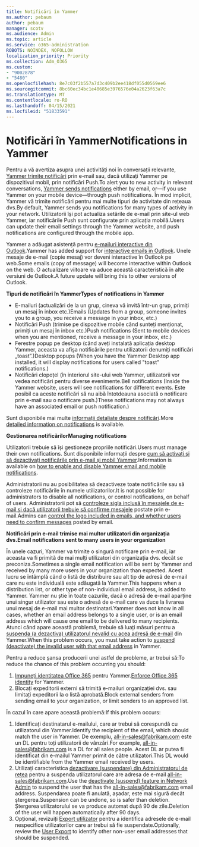 ```yaml
---
title: Notificări în Yammer
ms.author: pebaum
author: pebaum
manager: scotv
ms.audience: Admin
ms.topic: article
ms.service: o365-administration
ROBOTS: NOINDEX, NOFOLLOW
localization_priority: Priority
ms.collection: Adm_O365
ms.custom:
- "9002878"
- "5480"
ms.openlocfilehash: 8e7c03f2b557a7d3c409b2ee418df055d0569ee6
ms.sourcegitcommit: 8bc60ec34bc1e40685e3976576e04a2623f63a7c
ms.translationtype: MT
ms.contentlocale: ro-RO
ms.lasthandoff: 04/15/2021
ms.locfileid: "51833591"
---
```

# <a name="notifications-in-yammer"></a><span data-ttu-id="a6ea6-102">Notificări în Yammer</span><span class="sxs-lookup"><span data-stu-id="a6ea6-102">Notifications in Yammer</span></span>

<span data-ttu-id="a6ea6-103">Pentru a vă avertiza asupra unei activități noi în conversații relevante, [Yammer trimite notificări](https://support.microsoft.com/en-gb/office/enable-or-disable-yammer-email-and-phone-notifications-93e530e0-189f-4768-8f28-7683d48cc996) prin e-mail sau, dacă utilizați Yammer pe dispozitivul mobil, prin notificări Push.</span><span class="sxs-lookup"><span data-stu-id="a6ea6-103">To alert you to new activity in relevant conversations, [Yammer sends notifications](https://support.microsoft.com/en-gb/office/enable-or-disable-yammer-email-and-phone-notifications-93e530e0-189f-4768-8f28-7683d48cc996) either by email, or—if you use Yammer on your mobile device—through push notifications.</span></span> <span data-ttu-id="a6ea6-104">În mod implicit, Yammer vă trimite notificări pentru mai multe tipuri de activitate din rețeaua dvs.</span><span class="sxs-lookup"><span data-stu-id="a6ea6-104">By default, Yammer sends you notifications for many types of activity in your network.</span></span> <span data-ttu-id="a6ea6-105">Utilizatorii își pot actualiza setările de e-mail prin site-ul web Yammer, iar notificările Push sunt configurate prin aplicația mobilă.</span><span class="sxs-lookup"><span data-stu-id="a6ea6-105">Users can update their email settings through the Yammer website, and push notifications are configured through the mobile app.</span></span> 

<span data-ttu-id="a6ea6-106">Yammer a adăugat asistență pentru [e-mailuri interactive din Outlook](https://techcommunity.microsoft.com/t5/outlook-blog/interactive-yammer-emails-in-outlook-on-the-web-are-here/ba-p/1209420).</span><span class="sxs-lookup"><span data-stu-id="a6ea6-106">Yammer has added support for [interactive emails in Outlook](https://techcommunity.microsoft.com/t5/outlook-blog/interactive-yammer-emails-in-outlook-on-the-web-are-here/ba-p/1209420).</span></span> <span data-ttu-id="a6ea6-107">Unele mesaje de e-mail (copie mesaj) vor deveni interactive în Outlook pe web.</span><span class="sxs-lookup"><span data-stu-id="a6ea6-107">Some emails (copy of message) will become interactive within Outlook on the web.</span></span> <span data-ttu-id="a6ea6-108">O actualizare viitoare va aduce această caracteristică în alte versiuni de Outlook.</span><span class="sxs-lookup"><span data-stu-id="a6ea6-108">A future update will bring this to other versions of Outlook.</span></span>

<span data-ttu-id="a6ea6-109">**Tipuri de notificări în Yammer**</span><span class="sxs-lookup"><span data-stu-id="a6ea6-109">**Types of notifications in Yammer**</span></span>

- <span data-ttu-id="a6ea6-110">E-mailuri (actualizări de la un grup, cineva vă invită într-un grup, primiți un mesaj în inbox etc.)</span><span class="sxs-lookup"><span data-stu-id="a6ea6-110">Emails (Updates from a group, someone invites you to a group, you receive a message in your inbox, etc.)</span></span>
- <span data-ttu-id="a6ea6-111">Notificări Push (trimise pe dispozitive mobile când sunteți menționat, primiți un mesaj în inbox etc.)</span><span class="sxs-lookup"><span data-stu-id="a6ea6-111">Push notifications (Sent to mobile devices when you are mentioned, receive a message in your inbox, etc.)</span></span>
- <span data-ttu-id="a6ea6-112">Ferestre popup pe desktop (când aveți instalată aplicația desktop Yammer, aceasta va afișa notificările pentru utilizatorii denumiți notificări „toast”.)</span><span class="sxs-lookup"><span data-stu-id="a6ea6-112">Desktop popups (When you have the Yammer Desktop app installed, it will display notifications for users called "toast" notifications.)</span></span>
- <span data-ttu-id="a6ea6-113">Notificări clopoțel (în interiorul site-ului web Yammer, utilizatorii vor vedea notificări pentru diverse evenimente.</span><span class="sxs-lookup"><span data-stu-id="a6ea6-113">Bell notifications (Inside the Yammer website, users will see notifications for different events.</span></span> <span data-ttu-id="a6ea6-114">Este posibil ca aceste notificări să nu aibă întotdeauna asociată o notificare prin e-mail sau o notificare push.)</span><span class="sxs-lookup"><span data-stu-id="a6ea6-114">These notifications may not always have an associated email or push notification.)</span></span>

<span data-ttu-id="a6ea6-115">Sunt disponibile mai multe [informații detaliate despre notificări](https://support.microsoft.com/en-gb/office/enable-or-disable-yammer-email-and-phone-notifications-93e530e0-189f-4768-8f28-7683d48cc996).</span><span class="sxs-lookup"><span data-stu-id="a6ea6-115">More [detailed information on notifications](https://support.microsoft.com/en-gb/office/enable-or-disable-yammer-email-and-phone-notifications-93e530e0-189f-4768-8f28-7683d48cc996) is available.</span></span>

<span data-ttu-id="a6ea6-116">**Gestionarea notificărilor**</span><span class="sxs-lookup"><span data-stu-id="a6ea6-116">**Managing notifications**</span></span>

<span data-ttu-id="a6ea6-117">Utilizatorii trebuie să își gestioneze propriile notificări.</span><span class="sxs-lookup"><span data-stu-id="a6ea6-117">Users must manage their own notifications.</span></span> <span data-ttu-id="a6ea6-118">Sunt disponibile informații despre [cum să activați și să dezactivați notificările prin e-mail și mobil Yammer](https://support.microsoft.com/en-gb/office/enable-or-disable-yammer-email-and-phone-notifications-93e530e0-189f-4768-8f28-7683d48cc996).</span><span class="sxs-lookup"><span data-stu-id="a6ea6-118">Information is available on [how to enable and disable Yammer email and mobile notifications](https://support.microsoft.com/en-gb/office/enable-or-disable-yammer-email-and-phone-notifications-93e530e0-189f-4768-8f28-7683d48cc996).</span></span> 

<span data-ttu-id="a6ea6-119">Administratorii nu au posibilitatea să dezactiveze toate notificările sau să controleze notificările în numele utilizatorilor.</span><span class="sxs-lookup"><span data-stu-id="a6ea6-119">It is not possible for administrators to disable all notifications, or control notifications, on behalf of users.</span></span> <span data-ttu-id="a6ea6-120">Administratorii pot să [controleze sigla inclusă în mesajele de e-mail și dacă utilizatorii trebuie să confirme mesajele](https://docs.microsoft.com/yammer/configure-your-yammer-network/configure-email-and-yammer) postate prin e-mail.</span><span class="sxs-lookup"><span data-stu-id="a6ea6-120">Admins can [control the logo included in emails, and whether users need to confirm messages](https://docs.microsoft.com/yammer/configure-your-yammer-network/configure-email-and-yammer) posted by email.</span></span>

<span data-ttu-id="a6ea6-121">**Notificări prin e-mail trimise mai multor utilizatori din organizația dvs.**</span><span class="sxs-lookup"><span data-stu-id="a6ea6-121">**Email notifications sent to many users in your organization**</span></span>

<span data-ttu-id="a6ea6-122">În unele cazuri, Yammer va trimite o singură notificare prin e-mail, iar aceasta va fi primită de mai mulți utilizatori din organizația dvs. decât se preconiza.</span><span class="sxs-lookup"><span data-stu-id="a6ea6-122">Sometimes a single email notification will be sent by Yammer and received by many more users in your organization than expected.</span></span> <span data-ttu-id="a6ea6-123">Acest lucru se întâmplă când o listă de distribuire sau alt tip de adresă de e-mail care nu este individuală este adăugată la Yammer.</span><span class="sxs-lookup"><span data-stu-id="a6ea6-123">This happens when a distribution list, or other type of non-individual email address, is added to Yammer.</span></span> <span data-ttu-id="a6ea6-124">Yammer nu știe în toate cazurile, dacă o adresă de e-mail aparține unui singur utilizator sau este o adresă de e-mail care va duce la livrarea unui mesaj de e-mail mai multor destinatari.</span><span class="sxs-lookup"><span data-stu-id="a6ea6-124">Yammer does not know in all cases, whether an email address belongs to a single user, or is an email address which will cause one email to be delivered to many recipients.</span></span> <span data-ttu-id="a6ea6-125">Atunci când apare această problemă, trebuie să luați măsuri pentru a [suspenda (a dezactiva) utilizatorul nevalid cu acea adresă de e-mail](https://docs.microsoft.com/yammer/manage-yammer-users/add-block-or-remove-users#remove-users) din Yammer.</span><span class="sxs-lookup"><span data-stu-id="a6ea6-125">When this problem occurs, you must take action to [suspend (deactivate) the invalid user with that email address](https://docs.microsoft.com/yammer/manage-yammer-users/add-block-or-remove-users#remove-users) in Yammer.</span></span> 

<span data-ttu-id="a6ea6-126">Pentru a reduce șansa producerii unei astfel de probleme, ar trebui să:</span><span class="sxs-lookup"><span data-stu-id="a6ea6-126">To reduce the chance of this problem occurring you should:</span></span>

1. <span data-ttu-id="a6ea6-127">[Impuneți identitatea Office 365](https://docs.microsoft.com/yammer/configure-your-yammer-network/enforce-office-365-identity) pentru Yammer.</span><span class="sxs-lookup"><span data-stu-id="a6ea6-127">[Enforce Office 365 identity](https://docs.microsoft.com/yammer/configure-your-yammer-network/enforce-office-365-identity) for Yammer.</span></span>
2. <span data-ttu-id="a6ea6-128">Blocați expeditorii externi să trimită e-mailuri organizației dvs. sau limitați expeditorii la o listă aprobată.</span><span class="sxs-lookup"><span data-stu-id="a6ea6-128">Block external senders from sending email to your organization, or limit senders to an approved list.</span></span>

<span data-ttu-id="a6ea6-129">În cazul în care apare această problemă:</span><span class="sxs-lookup"><span data-stu-id="a6ea6-129">If this problem occurs:</span></span>

1. <span data-ttu-id="a6ea6-130">Identificați destinatarul e-mailului, care ar trebui să corespundă cu utilizatorul din Yammer.</span><span class="sxs-lookup"><span data-stu-id="a6ea6-130">Identify the recipient of the email, which should match the user in Yammer.</span></span> <span data-ttu-id="a6ea6-131">De exemplu, all-in-sales@fabrikam.com este un DL pentru toți utilizatorii de vânzări.</span><span class="sxs-lookup"><span data-stu-id="a6ea6-131">For example, all-in-sales@fabrikam.com is a DL for all sales people.</span></span> <span data-ttu-id="a6ea6-132">Acest DL ar putea fi identificat din e-mailul Yammer primit de către utilizatori.</span><span class="sxs-lookup"><span data-stu-id="a6ea6-132">This DL would be identifiable from the Yammer email received by users.</span></span>
2. <span data-ttu-id="a6ea6-133">Utilizați caracteristica [dezactivare (suspendare) din Administratorul de rețea](https://docs.microsoft.com/yammer/manage-yammer-users/add-block-or-remove-users#remove-users) pentru a suspenda utilizatorul care are adresa de e-mail all-in-sales@fabrikam.com.</span><span class="sxs-lookup"><span data-stu-id="a6ea6-133">Use the [deactivate (suspend) feature in Network Admin](https://docs.microsoft.com/yammer/manage-yammer-users/add-block-or-remove-users#remove-users) to suspend the user that has the all-in-sales@fabrikam.com email address.</span></span> <span data-ttu-id="a6ea6-134">Suspendarea poate fi anulată, așadar, este mai sigură decât ștergerea.</span><span class="sxs-lookup"><span data-stu-id="a6ea6-134">Suspension can be undone, so is safer than deletion.</span></span> <span data-ttu-id="a6ea6-135">Ștergerea utilizatorului se va produce automat după 90 de zile.</span><span class="sxs-lookup"><span data-stu-id="a6ea6-135">Deletion of the user will happen automatically after 90 days.</span></span>
3. <span data-ttu-id="a6ea6-136">Opțional, revizuiți [Export utilizator](https://docs.microsoft.com/yammer/manage-security-and-compliance/export-yammer-enterprise-data#ExportUsers) pentru a identifica adresele de e-mail nespecifice utilizatorilor care ar trebui să fie suspendate.</span><span class="sxs-lookup"><span data-stu-id="a6ea6-136">Optionally, review the [User Export](https://docs.microsoft.com/yammer/manage-security-and-compliance/export-yammer-enterprise-data#ExportUsers) to identify other non-user email addresses that should be suspended.</span></span>
